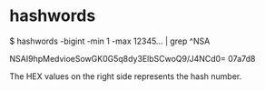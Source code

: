 # hashwords

$ hashwords -bigint -min 1 -max 12345... | grep ^NSA

NSAI9hpMedvioeSowGK0G5q8dy3ElbSCwoQ9/J4NCd0= 07a7d8

The HEX values on the right side represents the hash number.

